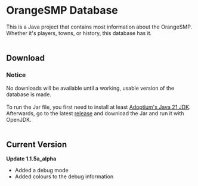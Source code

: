 # OrangeSMP Database
This is a Java project that contains most information about the OrangeSMP. Whether it's players, towns, or history, this database has it.
<br><br>
## Download
### Notice
No downloads will be available until a working, usable version of the database is made.
<br><br>
To run the Jar file, you first need to install at least [Adoptium's Java 21 JDK](https://adoptium.net/temurin/releases/).<br>
Afterwards, go to the latest [release](https://github.com/DogeKeen/OrangeSMP/releases) and download the Jar and run it with OpenJDK.
<br><br>
## Current Version
**Update 1.1.5a_alpha**<br>
- Added a debug mode
- Added colours to the debug information